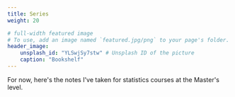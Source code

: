 ```yaml
---
title: Series
weight: 20

# full-width featured image
# To use, add an image named `featured.jpg/png` to your page's folder.
header_image:
    unsplash_id: "YLSwjSy7stw" # Unsplash ID of the picture
    caption: "Bookshelf"
---
```


For now, here's the notes I've taken for statistics courses at the Master's level.
